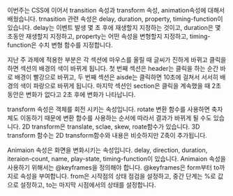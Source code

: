 이번주는 CSS에 이어서 transition 속성과 transform 속성, animation속성에 대해서 배웠습니다.
trnasition 관련 속성은 delay, duration, property, timing-function이 있습니다. delay는 이벤트 발생 몇 초 후에 재생할지 지정하는 것이고,
duration은 몇 초동안 재생할지 지정하고, property는 어떤 속성을 변형할지 지정하고, timing-function은 수치 변형 함수를 지정합니다.

지난 주 과제에 적용한 부분은 각 섹션에 마우스를 올릴 때 글씨가 진하게 바뀌고 클릭을 하면 섹션의 배경의 색이 바뀌게 됩니다.
첫 번째 섹션은 header는 클릭을 하는 순간 바로 배경이 빨강으로 바뀌고, 두 번째 섹션은 aisde는 클릭하면 10초에 걸쳐서 서서히
배경의 색이 파랑으로 바뀌게 됩니다. 마지막 섹션인 section은 클릭을 계속했을 때 2초 동안은 변화가 없다고 2초 후에 변화가 나타납니다.

transform 속성은 객체를 회전 시키는 속성입니다. rotate 변환 함수를 사용하면 축자체도 이동하기 때문에 변환 함수를 사용하는 순서에 따라서 
결과가 바뀌게 될 수도 있습니다. 2D transform은 translate, sclae, skew, roate함수가 있습니다. 3D transform 함수는 2D transform함수와
내용은 비슷하지만 Z축이 추가됩니다. 

Animaion 속성은 화면을 변화시키는 속성입니다. delay, direction, duration, iteraion-count, name, play-state, timing-function이 있습니다.
Animaion 속성을 사용하기 위해서는 @keyframes을 정의해야 합니다. @keyframes은 form부터 to까지로 속성을 부여합니다. from은 시작점의 상태 점검을
설정하고, 중간 단계는 %로 값으로 설정하고, to는 마지막 시점에서의 상태를 설정합니다.


